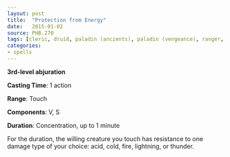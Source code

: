 ```yaml
---
layout: post
title:  "Protection from Energy"
date:   2015-01-02
source: PHB.270
tags: [cleric, druid, paladin (ancients), paladin (vengeance), ranger, sorcerer, wizard, level3, abjuration]
categories:
- spells
---
```


**3rd-level abjuration**

**Casting Time**: 1 action

**Range**: Touch

**Components**: V, S

**Duration**: Concentration, up to 1 minute

For the duration, the willing creature you touch has resistance to one damage type of your choice: acid, cold, fire, lightning, or thunder.
